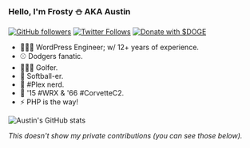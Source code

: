 ### Hello, I'm Frosty ⛄️ AKA Austin

[![GitHub followers](https://img.shields.io/github/followers/thefrosty?label=GitHub%20Followers&style=for-the-badge&logo=github)](https://github.com/thefrosty/) 
[![Twitter Follows](https://img.shields.io/twitter/follow/thefrosty?style=for-the-badge&logo=twitter)](https://twitter.com/thefrosty/) 
[![Donate with $DOGE](https://img.shields.io/static/v1?style=for-the-badge&logo=dogecoin&label=Donations&message=DFMbUjdxuQNJnbA622e7TNSJ3yxAdAWZEW&color=ba9f33)](#)  

- 👨🏽‍💻 WordPress Engineer; w/ 12+ years of experience.
- ⚾️ Dodgers fanatic.
- 🏌🏼‍♂️ Golfer.
- 🥎 Softball-er.
- 🍿 #Plex nerd.
- 🚙 '15 #WRX & '66 #CorvetteC2.
- ⚡️ PHP is the way!

![Austin's GitHub stats](https://github-readme-stats.vercel.app/api?username=thefrosty&show_icons=true&theme=dark)

_This doesn't show my private contributions (you can see those below)._
